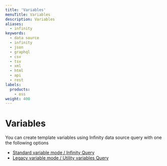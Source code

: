 ```yaml
---
title: 'Variables'
menuTitle: Variables
description: Variables
aliases:
  - infinity
keywords:
  - data source
  - infinity
  - json
  - graphql
  - csv
  - tsv
  - xml
  - html
  - api
  - rest
labels:
  products:
    - oss
weight: 400
---
```


# Variables

You can create template variables using Infinity data source query with one the following options

- [Standard variable mode / Infinity Query](./template-variables)
- [Legacy variable mode / Utility variables Query](./legacy-variables)
